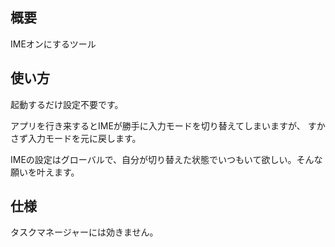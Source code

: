 ## 概要
IMEオンにするツール

## 使い方
起動するだけ設定不要です。

アプリを行き来するとIMEが勝手に入力モードを切り替えてしまいますが、
すかさず入力モードを元に戻します。

IMEの設定はグローバルで、自分が切り替えた状態でいつもいて欲しい。そんな願いを叶えます。

## 仕様
タスクマネージャーには効きません。
